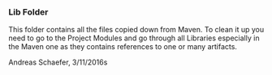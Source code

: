 ### Lib Folder

This folder contains all the files copied down from Maven. To clean it
up you need to go to the Project Modules and go through all Libraries
especially in the Maven one as they contains references to one or many
artifacts.

Andreas Schaefer, 3/11/2016s
